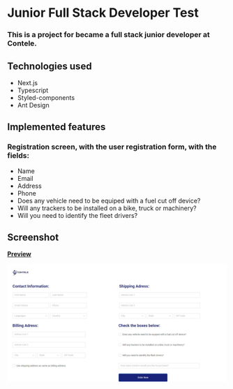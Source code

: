 # Junior Full Stack Developer Test

### This is a project for became a full stack junior developer at **Contele**.

## Technologies used
- Next.js
- Typescript
- Styled-components
- Ant Design

## Implemented features

### Registration screen, with the user registration form, with the fields:

- Name
- Email
- Address
- Phone
- Does any vehicle need to be equiped with a fuel cut off device?
- Will any trackers to be installed on a bike, truck or machinery?
- Will you need to identify the fleet drivers?

## Screenshot
[**Preview**](https://nextjs-styled-typescript.vercel.app/)

![](.github/contele.jpeg)


